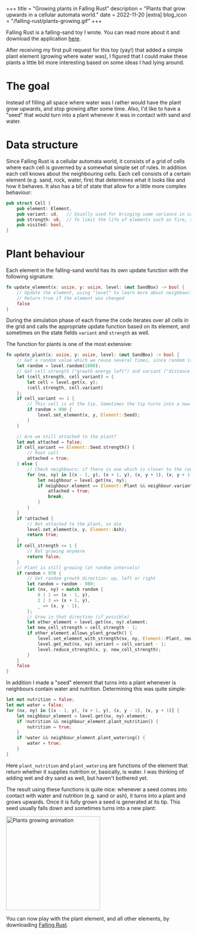 +++
title = "Growing plants in Falling Rust"
description = "Plants that grow upwards in a cellular automata world."
date = 2022-11-20
[extra]
blog_icon = "/falling-rust/plants-growing.gif"
+++

Falling Rust is a falling-sand toy I wrote. You can read more about it and download the application [here](/projects/falling-rust).

After receiving my first pull request for this toy (yay!) that added a simple plant element (growing where water was), I figured that I could make these plants a little bit more interesting based on some ideas I had lying around. 

# The goal

Instead of filling all space where water was I rather would have the plant grow upwards, and stop growing after some time. Also, I'd like to have a "seed" that would turn into a plant whenever it was in contact with sand and water.

# Data structure 

Since Falling Rust is a cellular automata world, it consists of a grid of cells where each cell is governed by a somewhat simple set of rules. In addition each cell knows about the neighbouring cells. Each cell consists of a certain element (e.g. sand, rock, water, fire) that determines what it looks like and how it behaves. It also has a bit of state that allow for a little more complex behaviour:

```rust
pub struct Cell {
    pub element: Element,
    pub variant: u8,   // Usually used for bringing some variance in colors
    pub strength: u8,  // To limit the life of elements such as fire, smoke or plants
    pub visited: bool,
}
```

# Plant behaviour

Each element in the falling-sand world has its own update function with the following signature:

```rust
fn update_element(x: usize, y: usize, level: &mut SandBox) -> bool {
    // Update the element, using "level" to learn more about neighbouring elements
    // Return true if the element was changed
    false
}
```
During the simulation phase of each frame the code iterates over all cells in the grid and calls the appropriate update function based on its element, and sometimes on the state fields `variant` and `strength` as well.

The function for plants is one of the most extensive:

```rust
fn update_plant(x: usize, y: usize, level: &mut SandBox) -> bool {
    // Get a random value which we reuse several times, since random is relatively expensive
    let random = level.random(1000);
    // Get cell strength ("growth energy left") and variant ("distance from root")
    let (cell_strength, cell_variant) = {
        let cell = level.get(x, y);
        (cell.strength, cell.variant)
    };
    if cell_variant <= 1 {
        // This cell is at the tip. Sometimes the tip turns into a new seed.
        if random > 990 {
            level.set_element(x, y, Element::Seed);
        }
    }

    // Are we still attached to the plant?
    let mut attached = false;
    if cell_variant == Element::Seed.strength() {
        // Root cell
        attached = true;
    } else {
        // Check neighbours: if there is one which is closer to the root then we consider this cell "attached"
        for (nx, ny) in [(x - 1, y), (x + 1, y), (x, y + 1), (x, y + 1)] {
            let neighbour = level.get(nx, ny);
            if neighbour.element == Element::Plant && neighbour.variant > cell_variant {
                attached = true;
                break;
            }
        }
    }
    if !attached {
        // Not attached to the plant, so die
        level.set_element(x, y, Element::Ash);
        return true;
    }
    if cell_strength <= 1 {
        // Not growing anymore
        return false;
    }
    // Plant is still growing (at random intervals)
    if random > 970 {
        // Get random growth direction: up, left or right
        let random = random - 980;
        let (nx, ny) = match random {
            0 | 1 => (x - 1, y),
            2 | 3 => (x + 1, y),
            _ => (x, y - 1),
        };
        // Grow in that direction (if possible)
        let other_element = level.get(nx, ny).element;
        let new_cell_strength = cell_strength - 1;
        if other_element.allows_plant_growth() {
            level.set_element_with_strength(nx, ny, Element::Plant, new_cell_strength);
            level.get_mut(nx, ny).variant = cell_variant - 1;
            level.reduce_strength(x, y, new_cell_strength);
        }
    }
    false
}
```

In addition I made a "seed" element that turns into a plant whenever is neighbours contain water and nutrition. Determining this was quite simple:

```rust
let mut nutrition = false;
let mut water = false;
for (nx, ny) in [(x - 1, y), (x + 1, y), (x, y - 1), (x, y + 1)] {
    let neighbour_element = level.get(nx, ny).element;
    if !nutrition && neighbour_element.plant_nutrition() {
        nutrition = true;
    }
    if !water && neighbour_element.plant_watering() {
        water = true;
    }
}
```

Here `plant_nutrition` and `plant_watering` are functions of the element that return whether it supplies nutrition or, basically, is water. I was thinking of adding wet and dry sand as well, but haven't bothered yet.

The result using these functions is quite nice: whenever a seed comes into contact with water and nutrition (e.g. sand or ash), it turns into a plant and grows upwards. Once it is fully grown a seed is generated at its tip. This seed usually falls down and sometimes turns into a new plant:

<img src="/falling-rust/plants-growing.gif" alt="Plants growing animation" width="256"/>

You can now play with the plant element, and all other elements, by downloading [Falling Rust](/projects/falling-rust).